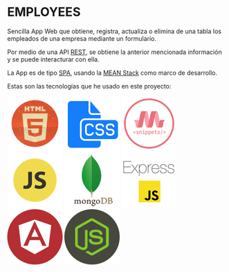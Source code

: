 # EMPLOYEES

Sencilla App Web que obtiene, registra, actualiza o elimina de una tabla los empleados de una empresa mediante un formulario. <br>

Por medio de una API [REST](https://es.wikipedia.org/wiki/Transferencia_de_Estado_Representacional), se obtiene la anterior mencionada información y se puede interacturar con ella. <br> 

La App es de tipo [SPA](https://es.wikipedia.org/wiki/Single-page_application), usando la [MEAN Stack](https://es.wikipedia.org/wiki/MEAN) como marco de desarrollo. <br>

Estas son las tecnologías que he usado en este proyecto: <br>

[![HTML5](images_md/html5.png)](https://es.wikipedia.org/wiki/HTML5)
[![CSS3](images_md/CSS3.png)](https://es.wikipedia.org/wiki/Hoja_de_estilos_en_cascada#CSS3)
[![Materialize](images_md/materialize.png)](https://materializecss.com/getting-started.html)
[![JavaScript ES6](images_md/js.png)](https://www.w3schools.com/js/js_es6.asp)
[![MongoDB](images_md/mongodb.png)](https://es.wikipedia.org/wiki/NoSQL)
[![Express.js](images_md/express.png)](https://expressjs.com/es/)
[![Angular6](images_md/angular.png)](https://angular.io/)
[![Node.js](images_md/nodejs.png)](https://nodejs.org/es/)

